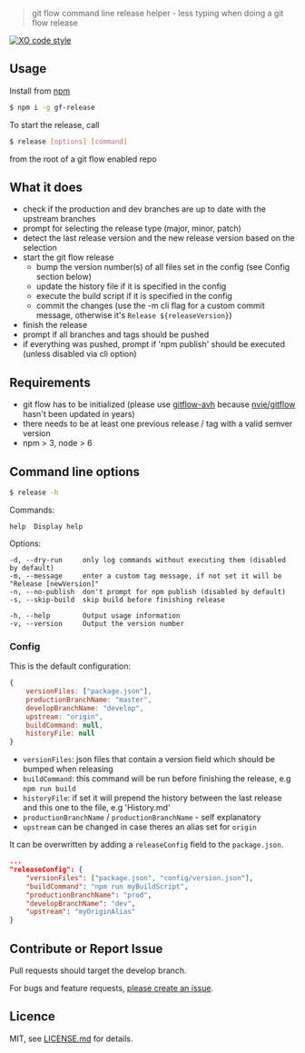 > git flow command line release helper - less typing when doing a git flow release

[![XO code style](https://img.shields.io/badge/code_style-XO-5ed9c7.svg)](https://github.com/sindresorhus/xo)

## Usage

Install from [npm](https://npmjs.com/release) 

```bash
$ npm i -g gf-release
```

To start the release, call 
```bash
$ release [options] [command]
```
from the root of a git flow enabled repo 

## What it does

- check if the production and dev branches are up to date with the upstream branches
- prompt for selecting the release type (major, minor, patch)
- detect the last release version and the new release version based on the selection
- start the git flow release
    - bump the version number(s) of all files set in the config (see Config section below)
    - update the history file if it is specified in the config
    - execute the build script if it is specified in the config
    - commit the changes (use the -m cli flag for a custom commit message, otherwise it's `Release ${releaseVersion}`)
- finish the release 
- prompt if all branches and tags should be pushed
- if everything was pushed, prompt if 'npm publish' should be executed (unless disabled via cli option)

## Requirements

- git flow has to be initialized (please use [gitflow-avh](https://github.com/petervanderdoes/gitflow-avh) because [nvie/gitflow](https://github.com/nvie/gitflow) hasn't been updated in years)
- there needs to be at least one previous release / tag with a valid semver version
- npm > 3, node > 6

## Command line options

```bash
$ release -h
```

Commands:

    help  Display help

   Options:

    -d, --dry-run     only log commands without executing them (disabled by default)
    -m, --message     enter a custom tag message, if not set it will be "Release [newVersion]"
    -n, --no-publish  don't prompt for npm publish (disabled by default)
    -s, --skip-build  skip build before finishing release
    
    -h, --help        Output usage information
    -v, --version     Output the version number

### Config

This is the default configuration:

```js
{
    versionFiles: ["package.json"],
    productionBranchName: "master",
    developBranchName: "develop",
    upstream: "origin",
    buildCommand: null,
    historyFile: null
}
``` 
- `versionFiles`: json files that contain a version field which should be bumped when releasing
- `buildCommand`: this command will be run before finishing the release, e.g `npm run build`
- `historyFile`: if set it will prepend the history between the last release and this one to the file, e.g 'History.md'
- `productionBranchName`  / `productionBranchName` - self explanatory
- `upstream` can be changed in case theres an alias set for `origin` 

It can be overwritten by adding a `releaseConfig` field to the `package.json`.

```json
...
"releaseConfig": {
    "versionFiles": ["package.json", "config/version.json"],
    "buildCommand": "npm run myBuildScript",
    "productionBranchName": "prod",
    "developBranchName": "dev",
    "upstream": "myOriginAlias"
}
```

## Contribute or Report Issue

Pull requests should target the develop branch.

For bugs and feature requests, [please create an issue][10].

[10]: https://github.com/stbaer/gf-release/issues

## Licence

MIT, see [LICENSE.md](https://github.com/stbaer/gf-release/blob/master/LICENSE.md) for details.
